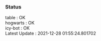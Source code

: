 ### Status


table : OK  
hogwarts : OK  
icy-bot : OK  
Latest Update : 2021-12-28 01:55:24.801702
